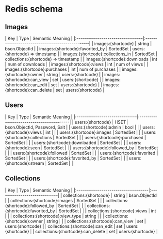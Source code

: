 # Redis schema

## Images

| Key                               | Type      | Semantic Meaning                     |
|:----------------------------------|:-------------------------------------------------|
| images:{shortcode}                | string    | bson.ObjectId                        |
| images:{shortcode}:favorited_by   | SortedSet | users:{shortcode} => timestamp       |
| images:{shortcode}:collections_in | SortedSet | collections:{shortcode} => timestamp |
| images:{shortcode}:downloads      | int       | num of downloads                     |
| images:{shortcode}:views          | int       | num of views                         |
| images:{shortcode}:purchases      | int       | num of purchases                     |
| images:{shortcode}:owner          | string    | users:{shortcode}                    |
| images:{shortcode}:can_view       | set       | users:{shortcode}                    |
| images:{shortcode}:can_edit       | set       | users:{shortcode}                    |
| images:{shortcode}:can_delete     | set       | users:{shortcode}                    |

## Users

| Key                            | Type      | Semantic Meaning              |
|:-------------------------------|:------------------------------------------|
| users:{shortcode}              | HSET      | bson.ObjectId, Password, Salt |
| users:{shortcode}:admin        | bool      |                               |
| users:{shortcode}:views        | int       |                               |
| users:{shortcode}:images       | SortedSet |                               |
| users:{shortcode}:collections  | SortedSet |                               |
| users:{shortcode}:purchased    | SortedSet |                               |
| users:{shortcode}:downloaded   | SortedSet |                               |
| users:{shortcode}:seen         | SortedSet |                               |
| users:{shortcode}:followed_by  | SortedSet |                               |
| users:{shortcode}:followed     | SortedSet |                               |
| users:{shortcode}:favorited    | SortedSet |                               |
| users:{shortcode}:favorited_by | SortedSet |                               |
| users:{shortcode}:stream       | SortedSet |                               |

## Collections

| Key                                  | Type      | Semantic Meaning  |
|:-------------------------------------|:------------------------------|
| collections:{shortcode}              | string    | bson.ObjectId     |
| collections:{shortcode}:images       | SortedSet |                   |
| collections:{shortcode}:followed_by  | SortedSet |                   |
| collections:{shortcode}:favorited_by | SortedSet |                   |
| collections:{shortcode}:views        | int       |                   |
| collections:{shortcode}:view_type    | string    |                   |
| collections:{shortcode}:owner        | string    |                   |
| collections:{shortcode}:can_view     | set       | users:{shortcode} |
| collections:{shortcode}:can_edit     | set       | users:{shortcode} |
| collections:{shortcode}:can_delete   | set       | users:{shortcode} |
